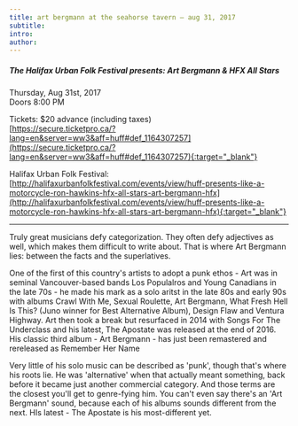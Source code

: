 ```yaml
---
title: art bergmann at the seahorse tavern – aug 31, 2017
subtitle:
intro:
author:
---
```

##### The Halifax Urban Folk Festival presents: Art Bergmann & HFX All Stars

Thursday, Aug 31st, 2017  
Doors 8:00 PM  

Tickets: $20 advance (including taxes)  
[https://secure.ticketpro.ca/?lang=en&server=ww3&aff=huff#def_1164307257](https://secure.ticketpro.ca/?lang=en&server=ww3&aff=huff#def_1164307257){:target="_blank"}

Halifax Urban Folk Festival: [http://halifaxurbanfolkfestival.com/events/view/huff-presents-like-a-motorcycle-ron-hawkins-hfx-all-stars-art-bergmann-hfx](http://halifaxurbanfolkfestival.com/events/view/huff-presents-like-a-motorcycle-ron-hawkins-hfx-all-stars-art-bergmann-hfx){:target="_blank"}
<!--more-->
- - -
Truly great musicians defy categorization. They often defy adjectives as well, which makes them difficult to write about. That is where Art Bergmann lies: between the facts and the superlatives.

One of the first of this country's artists to adopt a punk ethos - Art was in seminal Vancouver-based bands Los Populalros and Young Canadians in the late 70s - he made his mark as a solo aritst in the late 80s and early 90s with albums Crawl With Me, Sexual Roulette, Art Bergmann, What Fresh Hell Is This? (Juno winner for Best Alternative Album), Design Flaw and Ventura Highway. Art then took a break but resurfaced in 2014 with Songs For The Underclass and his latest, The Apostate was released at the end of 2016. His classic third album - Art Bergmann - has just been remastered and rereleased as Remember Her Name 

Very little of his solo music can be described as 'punk', though that's where his roots lie. He was 'alternative' when that actually meant something, back before it became just another commercial category. And those terms are the closest you'll get to genre-fying him. You can't even say there's an 'Art Bergmann' sound, because each of his albums sounds different from the next. HIs latest - The Apostate is his most-different yet.
